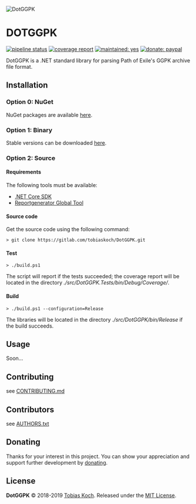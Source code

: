 ![DotGGPK](https://gitlab.com/tobiaskoch/DotGGPK/raw/master/img/DotGGPK.png)

# DOTGGPK

[![pipeline status](https://gitlab.com/tobiaskoch/DotGGPK/badges/master/pipeline.svg)](https://gitlab.com/tobiaskoch/DotGGPK/commits/master)
[![coverage report](https://gitlab.com/tobiaskoch/DotGGPK/badges/master/coverage.svg)](https://gitlab.com/tobiaskoch/DotGGPK/commits/master)
[![maintained: yes](https://tobiaskoch.gitlab.io/badges/maintained-yes.svg)](https://gitlab.com/tobiaskoch/DotGGPK/commits/master)
[![donate: paypal](https://tobiaskoch.gitlab.io/badges/donate-paypal.svg)](https://www.tk-software.de/donate)

DotGGPK is a .NET standard library for parsing Path of Exile's GGPK archive file format.

## Installation

### Option 0: NuGet
NuGet packages are available [here](https://www.nuget.org/packages/DotGGPK/).

### Option 1: Binary
Stable versions can be downloaded [here](https://gitlab.com/tobiaskoch/DotGGPK/pipelines?scope=tags).

### Option 2: Source
#### Requirements
The following tools must be available:

* [.NET Core SDK](https://dotnet.microsoft.com/download)
* [Reportgenerator Global Tool](https://www.nuget.org/packages/dotnet-reportgenerator-globaltool)

#### Source code
Get the source code using the following command:

    > git clone https://gitlab.com/tobiaskoch/DotGGPK.git

#### Test
    > ./build.ps1

The script will report if the tests succeeded; the coverage report will be located in the directory *./src/DotGGPK.Tests/bin/Debug/Coverage/*.

#### Build
    > ./build.ps1 --configuration=Release

The libraries will be located in the directory *./src/DotGGPK/bin/Release* if the build succeeds.

## Usage

Soon...

## Contributing
see [CONTRIBUTING.md](https://gitlab.com/tobiaskoch/DotGGPK/blob/master/CONTRIBUTING.md)

## Contributors
see [AUTHORS.txt](https://gitlab.com/tobiaskoch/DotGGPK/blob/master/AUTHORS.txt)

## Donating
Thanks for your interest in this project. You can show your appreciation and support further development by [donating](https://www.tk-software.de/donate).

## License
**DotGGPK** © 2018-2019  [Tobias Koch](https://www.tk-software.de). Released under the [MIT License](https://gitlab.com/tobiaskoch/DotGGPK/blob/master/LICENSE.md).
